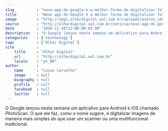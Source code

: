 ```yaml
---
slug          : "novo-app-do-google-e-a-melhor-forma-de-digitalizar-fotos-antigas-com-o-celular"
title         : "Novo app do Google é a melhor forma de digitalizar fotos antigas com o celular"
image         : "http://img1.olhardigital.uol.com.br/uploads/acervo_imagens/2016/11/20161116115311_660_420.jpg"
source        : "http://olhardigital.uol.com.br/noticia/novo-app-do-google-e-a-melhor-forma-de-digitalizar-fotos-antigas-com-o-celular/63953"
date          : "2016-11-16T12:00:00-02:00"
description   : "O Google lançou nesta semana um aplicativo para Android e iOS chamado PhotoScan. O que ele faz, como o nome sugere, é digitalizar imagens de maneira mais simples do que usar um scanner ou uma multifuncional tradicional."
categories    : ['technology']
tags          : ['Olhar Digital']
site          :
    title     : "Olhar Digital"
    url       : "http://olhardigital.uol.com.br"
    locale    : "pt_BR"
author        :
    name      : "Lucas Carvalho"
    image     : null
    biography : null
    profile   : null
    facebook  : null
    twitter   : null
---
```


O Google lançou nesta semana um aplicativo para Android e iOS chamado PhotoScan. O que ele faz, como o nome sugere, é digitalizar imagens de maneira mais simples do que usar um scanner ou uma multifuncional tradicional.
